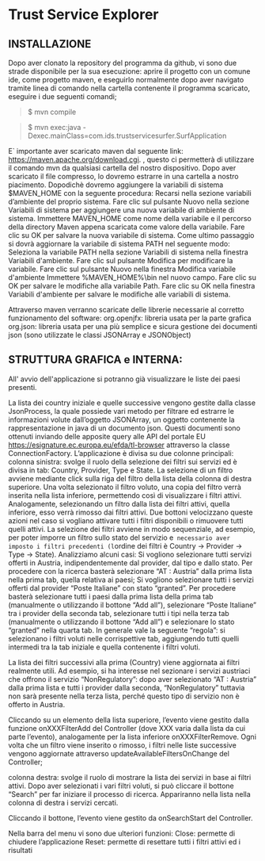 # Trust Service Explorer
## INSTALLAZIONE
Dopo aver clonato la repository del programma da github, vi sono due strade disponibile per la sua esecuzione:
aprire il progetto con un comune ide, come progetto maven, e eseguirlo normalmente
dopo aver navigato tramite linea di comando nella cartella contenente il programma scaricato, eseguire i due seguenti comandi;
>$ mvn compile

>$ mvn exec:java -Dexec.mainClass=com.ids.trustservicesurfer.SurfApplication

E` importante aver scaricato maven dal seguente link: https://maven.apache.org/download.cgi. , questo ci permetterà di utilizzare il comando mvn da qualsiasi cartella del nostro dispositivo.
Dopo aver scaricato il file compresso, lo dovremo estrarre in una cartella a nostro piacimento.
Dopodichè dovremo aggiungere la variabili di sistema $MAVEN_HOME con la seguente procedura:
Recarsi nella sezione variabili d’ambiente del proprio sistema.
Fare clic sul pulsante Nuovo nella sezione Variabili di sistema per aggiungere una nuova variabile di ambiente di sistema.
Immettere MAVEN_HOME come nome della variabile e il percorso della directory Maven appena scaricata come valore della variabile. Fare clic su OK per salvare la nuova variabile di sistema.
Come ultimo passaggio si dovrà aggiornare la variabile di sistema PATH nel seguente modo:
Seleziona la variabile PATH nella sezione Variabili di sistema nella finestra Variabili d'ambiente. Fare clic sul pulsante Modifica per modificare la variabile.
Fare clic sul pulsante Nuovo nella finestra Modifica variabile d'ambiente
Immettere %MAVEN_HOME%\bin nel nuovo campo. Fare clic su OK per salvare le modifiche alla variabile Path.
Fare clic su OK nella finestra Variabili d'ambiente per salvare le modifiche alle variabili di sistema.

Attraverso maven verranno scaricate delle librerie necessarie al corretto funzionamento del software:
org.openjfx: libreria usata per la parte grafica
org.json: libreria usata per una più semplice e sicura gestione dei documenti json (sono utilizzate le classi JSONArray e JSONObject)

## STRUTTURA GRAFICA e INTERNA:
All' avvio dell'applicazione si potranno già visualizzare le liste dei paesi presenti.

La lista dei country iniziale e quelle successive vengono gestite dalla classe JsonProcess, la quale possiede vari metodo per filtrare ed estrarre le informazioni volute dall’oggetto JSONArray, un oggetto contenente la rappresentazione in java di un documento json. Questi documenti sono ottenuti inviando delle apposite query alle API  del portale EU https://esignature.ec.europa.eu/efda/tl-browser attraverso la classe ConnectionFactory.
L’applicazione è divisa su due colonne principali:
colonna sinistra: svolge il ruolo della selezione dei filtri sui servizi ed è divisa in tab: Country, Provider, Type e State. La selezione di un filtro avviene mediante click sulla riga del filtro della lista della colonna di destra superiore. Una volta selezionato il filtro voluto, una copia del filtro verrà inserita nella lista inferiore, permettendo così di visualizzare i filtri attivi. Analogamente, selezionando un filtro dalla lista dei filtri attivi, quella inferiore, esso verrà rimosso dai filtri attivi. Due bottoni velocizzano queste azioni nel caso si vogliano attivare tutti i filtri disponibili o rimuovere tutti quelli attivi.
La selezione dei filtri avviene in modo sequenziale, ad esempio, per poter imporre un filtro sullo stato del servizio e` necessario aver imposto i filtri precedenti (l`ordine dei filtri è Country -> Provider -> Type -> State). Analizziamo alcuni casi:
Si vogliono selezionare tutti servizi offerti in Austria, indipendentemente dal provider, dal tipo e dallo stato. Per procedere con la ricerca basterà selezionare “AT : Austria” dalla prima lista nella prima tab, quella relativa ai paesi;
Si vogliono selezionare tutti i servizi offerti dal provider “Poste Italiane” con stato “granted”. Per procedere basterà selezionare tutti i paesi dalla prima lista della prima tab (manualmente o utilizzando il bottone “Add all”), selezionare “Poste Italiane” tra i provider della seconda tab, selezionare tutti i tipi nella terza tab (manualmente o utilizzando il bottone “Add all”) e selezionare lo stato “granted” nella quarta tab.
In generale vale la seguente “regola”: si selezionano i filtri voluti nelle corrispettive tab, aggiungendo tutti quelli intermedi tra la tab iniziale e quella contenente i filtri voluti.

La lista dei filtri successivi alla prima (Country) viene aggiornata ai filtri realmente utili. Ad esempio, si ha interesse nel sezionare i servizi austriaci che offrono il servizio “NonRegulatory”: dopo aver selezionato “AT : Austria”  dalla prima lista e tutti i provider dalla seconda, “NonRegulatory” tuttavia non sarà presente nella terza lista, perché questo tipo di servizio non è offerto in Austria.

Cliccando su un elemento della lista superiore, l’evento viene gestito dalla funzione onXXXFilterAdd del Controller (dove XXX varia dalla lista da cui parte l’evento), analogamente per la lista inferiore onXXXFilterRemove. Ogni volta che un filtro viene inserito o rimosso, i filtri nelle liste successive vengono aggiornate attraverso updateAvailableFiltersOnChange del Controller;

colonna destra: svolge il ruolo di mostrare la lista dei servizi in base ai filtri attivi. Dopo aver selezionati i vari filtri voluti, si può cliccare il bottone “Search” per far iniziare il processo di ricerca. Appariranno nella lista nella colonna di destra i servizi cercati.

Cliccando il bottone, l’evento viene gestito da onSearchStart del Controller.

Nella barra del menu vi sono due ulteriori funzioni:
Close: permette di chiudere l’applicazione
Reset: permette di resettare tutti i filtri attivi ed i risultati
